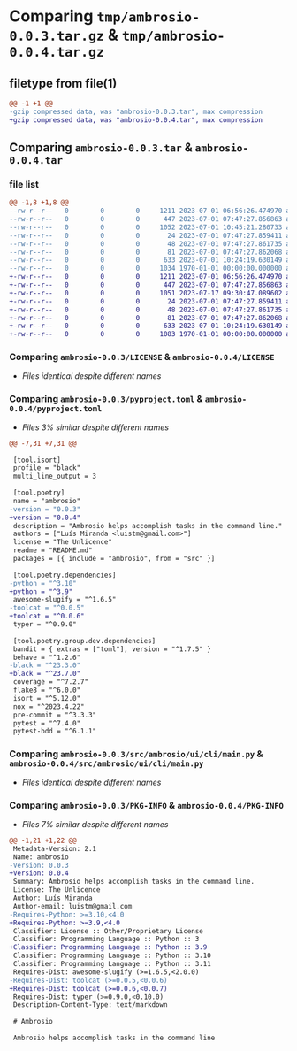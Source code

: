 # Comparing `tmp/ambrosio-0.0.3.tar.gz` & `tmp/ambrosio-0.0.4.tar.gz`

## filetype from file(1)

```diff
@@ -1 +1 @@
-gzip compressed data, was "ambrosio-0.0.3.tar", max compression
+gzip compressed data, was "ambrosio-0.0.4.tar", max compression
```

## Comparing `ambrosio-0.0.3.tar` & `ambrosio-0.0.4.tar`

### file list

```diff
@@ -1,8 +1,8 @@
--rw-r--r--   0        0        0     1211 2023-07-01 06:56:26.474970 ambrosio-0.0.3/LICENSE
--rw-r--r--   0        0        0      447 2023-07-01 07:47:27.856863 ambrosio-0.0.3/README.md
--rw-r--r--   0        0        0     1052 2023-07-01 10:45:21.280733 ambrosio-0.0.3/pyproject.toml
--rw-r--r--   0        0        0       24 2023-07-01 07:47:27.859411 ambrosio-0.0.3/src/ambrosio/__init__.py
--rw-r--r--   0        0        0       48 2023-07-01 07:47:27.861735 ambrosio-0.0.3/src/ambrosio/ui/__init__.py
--rw-r--r--   0        0        0       81 2023-07-01 07:47:27.862068 ambrosio-0.0.3/src/ambrosio/ui/cli/__init__.py
--rw-r--r--   0        0        0      633 2023-07-01 10:24:19.630149 ambrosio-0.0.3/src/ambrosio/ui/cli/main.py
--rw-r--r--   0        0        0     1034 1970-01-01 00:00:00.000000 ambrosio-0.0.3/PKG-INFO
+-rw-r--r--   0        0        0     1211 2023-07-01 06:56:26.474970 ambrosio-0.0.4/LICENSE
+-rw-r--r--   0        0        0      447 2023-07-01 07:47:27.856863 ambrosio-0.0.4/README.md
+-rw-r--r--   0        0        0     1051 2023-07-17 09:30:47.089602 ambrosio-0.0.4/pyproject.toml
+-rw-r--r--   0        0        0       24 2023-07-01 07:47:27.859411 ambrosio-0.0.4/src/ambrosio/__init__.py
+-rw-r--r--   0        0        0       48 2023-07-01 07:47:27.861735 ambrosio-0.0.4/src/ambrosio/ui/__init__.py
+-rw-r--r--   0        0        0       81 2023-07-01 07:47:27.862068 ambrosio-0.0.4/src/ambrosio/ui/cli/__init__.py
+-rw-r--r--   0        0        0      633 2023-07-01 10:24:19.630149 ambrosio-0.0.4/src/ambrosio/ui/cli/main.py
+-rw-r--r--   0        0        0     1083 1970-01-01 00:00:00.000000 ambrosio-0.0.4/PKG-INFO
```

### Comparing `ambrosio-0.0.3/LICENSE` & `ambrosio-0.0.4/LICENSE`

 * *Files identical despite different names*

### Comparing `ambrosio-0.0.3/pyproject.toml` & `ambrosio-0.0.4/pyproject.toml`

 * *Files 3% similar despite different names*

```diff
@@ -7,31 +7,31 @@
 
 [tool.isort]
 profile = "black"
 multi_line_output = 3
 
 [tool.poetry]
 name = "ambrosio"
-version = "0.0.3"
+version = "0.0.4"
 description = "Ambrosio helps accomplish tasks in the command line."
 authors = ["Luís Miranda <luistm@gmail.com>"]
 license = "The Unlicence"
 readme = "README.md"
 packages = [{ include = "ambrosio", from = "src" }]
 
 [tool.poetry.dependencies]
-python = "^3.10"
+python = "^3.9"
 awesome-slugify = "^1.6.5"
-toolcat = "^0.0.5"
+toolcat = "^0.0.6"
 typer = "^0.9.0"
 
 [tool.poetry.group.dev.dependencies]
 bandit = { extras = ["toml"], version = "^1.7.5" }
 behave = "^1.2.6"
-black = "^23.3.0"
+black = "^23.7.0"
 coverage = "^7.2.7"
 flake8 = "^6.0.0"
 isort = "^5.12.0"
 nox = "^2023.4.22"
 pre-commit = "^3.3.3"
 pytest = "^7.4.0"
 pytest-bdd = "^6.1.1"
```

### Comparing `ambrosio-0.0.3/src/ambrosio/ui/cli/main.py` & `ambrosio-0.0.4/src/ambrosio/ui/cli/main.py`

 * *Files identical despite different names*

### Comparing `ambrosio-0.0.3/PKG-INFO` & `ambrosio-0.0.4/PKG-INFO`

 * *Files 7% similar despite different names*

```diff
@@ -1,21 +1,22 @@
 Metadata-Version: 2.1
 Name: ambrosio
-Version: 0.0.3
+Version: 0.0.4
 Summary: Ambrosio helps accomplish tasks in the command line.
 License: The Unlicence
 Author: Luís Miranda
 Author-email: luistm@gmail.com
-Requires-Python: >=3.10,<4.0
+Requires-Python: >=3.9,<4.0
 Classifier: License :: Other/Proprietary License
 Classifier: Programming Language :: Python :: 3
+Classifier: Programming Language :: Python :: 3.9
 Classifier: Programming Language :: Python :: 3.10
 Classifier: Programming Language :: Python :: 3.11
 Requires-Dist: awesome-slugify (>=1.6.5,<2.0.0)
-Requires-Dist: toolcat (>=0.0.5,<0.0.6)
+Requires-Dist: toolcat (>=0.0.6,<0.0.7)
 Requires-Dist: typer (>=0.9.0,<0.10.0)
 Description-Content-Type: text/markdown
 
 # Ambrosio
 
 Ambrosio helps accomplish tasks in the command line
```

